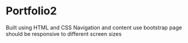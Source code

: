 # Portfolio2

Built using HTML and CSS 
Navigation and content use bootstrap 
page should be responsive to different screen sizes
